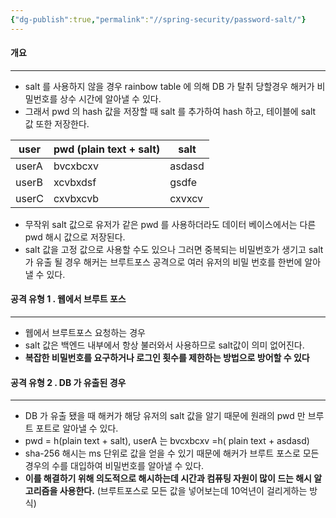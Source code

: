 ```yaml
---
{"dg-publish":true,"permalink":"//spring-security/password-salt/"}
---
```



#### 개요
---
- salt 를 사용하지 않을 경우 rainbow table 에 의해 DB 가 탈취 당할경우 해커가 비밀번호를 상수 시간에 알아낼 수 있다.
- 그래서 pwd 의 hash 값을 저장할 때 salt 를 추가하여 hash 하고, 테이블에 salt 값 또한 저장한다.

| user  | pwd (plain text + salt) | salt   |
| ----- | ----------------------- | ------ |
| userA | bvcxbcxv                | asdasd |
| userB | xcvbxdsf                | gsdfe  |
| userC | cxvbxcvb                | cxvxcv |
- 무작위 salt 값으로 유저가 같은 pwd 를 사용하더라도 데이터 베이스에서는 다른 pwd 해시 값으로 저장된다.
- salt 값을 고정 값으로 사용할 수도 있으나 그러면 중복되는 비밀번호가 생기고 salt 가 유출 될 경우 해커는 브루트포스 공격으로 여러 유저의 비밀 번호를 한번에 알아낼 수 있다.


#### 공격 유형 1 . 웹에서 브루트 포스
---
- 웹에서 브루트포스 요청하는 경우
- salt 값은 백엔드 내부에서 항상 불러와서 사용하므로 salt값이 의미 없어진다.
- **복잡한 비밀번호를 요구하거나 로그인 횟수를 제한하는 방법으로 방어할 수 있다**

#### 공격 유형 2 . DB 가 유출된 경우
---
- DB 가 유출 됐을 때 해커가 해당 유저의 salt 값을 알기 때문에 원래의 pwd 만 브루트 포트로 알아낼 수 있다.
- pwd = h(plain text + salt), 
  userA 는 bvcxbcxv =h( plain text + asdasd) 
- sha-256 해시는 ms 단위로 값을 얻을 수 있기 때문에 해커가 브루트 포스로 모든 경우의 수를 대입하여 비밀번호를 알아낼 수 있다.
- **이를 해결하기 위해 의도적으로 해시하는데 시간과 컴퓨팅 자원이 많이 드는 해시 알고리즘을 사용한다.** 
  (브루트포스로 모든 값을 넣어보는데 10억년이 걸리게하는 방식)